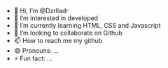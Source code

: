 - 👋 Hi, I’m @Dzrlladr
- 👀 I’m interested in developed
- 🌱 I’m currently learning HTML, CSS and Javascript
- 💞️ I’m looking to collaborate on Github
- 📫 How to reach me my github
- 😄 Pronouns: ...
- ⚡ Fun fact: ...

<!---
Dzrlladr/Dzrlladr is a ✨ special ✨ repository because its `README.md` (this file) appears on your GitHub profile.
You can click the Preview link to take a look at your changes.
--->
